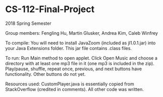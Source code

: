 # CS-112-Final-Project
2018 Spring Semester 

Group members: Fengling Hu, Martin Glusker, Andrea Kim, Caleb Winfrey

To compile: You will need to install JavaZoom (included as jl1.0.1.jar) into your Java Extensions folder. This jar file contains .class files.

To run: Run Main method to open applet. Click Open Music and choose a directory with at least one mp3 file in it (one mp3 is included in the zip). Play/pause, shuffle, repeat once, previous, and next buttons have functionality. Other buttons do not yet.

Resources used: CustomPlayer.java is essentially copied from StackOverflow (credited in comments). All other code was written.
